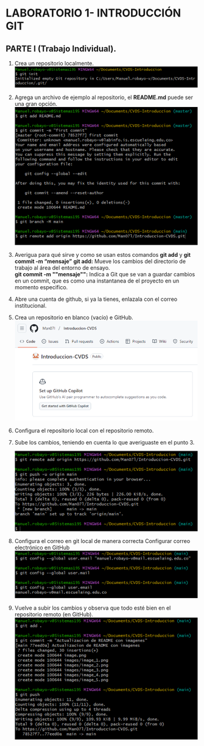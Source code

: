 # LABORATORIO 1- INTRODUCCIÓN GIT
## PARTE I (Trabajo Individual). 

1.	Crea un repositorio localmente.
    ![Imagen repositorio](images/image_1.png)

2.	Agrega un archivo de ejemplo al repositorio, el **README.md** puede ser una gran opción.
    ![Imagen README.md](images/image_2.png)

3.	Averigua para qué sirve y como se usan estos comandos **git add** y **git commit -m “mensaje”**
    **git add:** Mueve los cambios del directorio de trabajo al área del entorno de ensayo.  
    **git commit -m ""mensaje"":** Indica a Git que se van a guardar cambios en un commit, que es como una instantanea 
                                   de el proyecto en un momento especifico.  
    
4.  Abre una cuenta de github, si ya la tienes, enlazala con el correo institucional.

5.  Crea un repositorio en blanco (vacío) e GitHub.
    ![Imagen github](images/image_3.png)

6.  Configura el repositorio local con el repositorio remoto.

7.  Sube los cambios, teniendo en cuenta lo que averiguaste en el punto 3.

    ![Imagen vinculo](images/image_4.png)

8.  Configura el correo en git local de manera correcta Configurar correo electrónico en GitHub
    ![Imagen correo](images/image_5.png)

9.  Vuelve a subir los cambios y observa que todo esté bien en el repositorio remoto (en GitHub).
    ![Imagen correo](images/image_6.png)